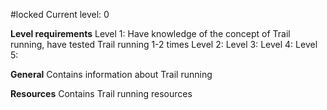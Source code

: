 #locked
Current level: 0

**Level requirements**
Level 1: Have knowledge of the concept of Trail running, have tested Trail running 1-2 times
Level 2:
Level 3:
Level 4:
Level 5:

**General**
Contains information about Trail running


**Resources**
Contains Trail running resources

